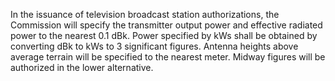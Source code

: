In the issuance of television broadcast station authorizations, the Commission will specify the transmitter output power and effective radiated power to the nearest 0.1 dBk. Power specified by kWs shall be obtained by converting dBk to kWs to 3 significant figures. Antenna heights above average terrain will be specified to the nearest meter. Midway figures will be authorized in the lower alternative.

